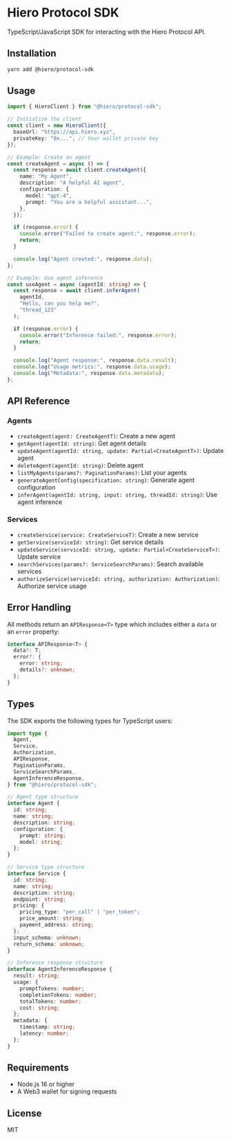 # Hiero Protocol SDK

TypeScript/JavaScript SDK for interacting with the Hiero Protocol API.

## Installation

```bash
yarn add @hiero/protocol-sdk
```

## Usage

```typescript
import { HieroClient } from "@hiero/protocol-sdk";

// Initialize the client
const client = new HieroClient({
  baseUrl: "https://api.hiero.xyz",
  privateKey: "0x...", // Your wallet private key
});

// Example: Create an agent
const createAgent = async () => {
  const response = await client.createAgent({
    name: "My Agent",
    description: "A helpful AI agent",
    configuration: {
      model: "gpt-4",
      prompt: "You are a helpful assistant...",
    },
  });

  if (response.error) {
    console.error("Failed to create agent:", response.error);
    return;
  }

  console.log("Agent created:", response.data);
};

// Example: Use agent inference
const useAgent = async (agentId: string) => {
  const response = await client.inferAgent(
    agentId,
    "Hello, can you help me?",
    "thread_123"
  );

  if (response.error) {
    console.error("Inference failed:", response.error);
    return;
  }

  console.log("Agent response:", response.data.result);
  console.log("Usage metrics:", response.data.usage);
  console.log("Metadata:", response.data.metadata);
};
```

## API Reference

### Agents

- `createAgent(agent: CreateAgentT)`: Create a new agent
- `getAgent(agentId: string)`: Get agent details
- `updateAgent(agentId: string, update: Partial<CreateAgentT>)`: Update agent
- `deleteAgent(agentId: string)`: Delete agent
- `listMyAgents(params?: PaginationParams)`: List your agents
- `generateAgentConfig(specification: string)`: Generate agent configuration
- `inferAgent(agentId: string, input: string, threadId: string)`: Use agent inference

### Services

- `createService(service: CreateServiceT)`: Create a new service
- `getService(serviceId: string)`: Get service details
- `updateService(serviceId: string, update: Partial<CreateServiceT>)`: Update service
- `searchServices(params?: ServiceSearchParams)`: Search available services
- `authorizeService(serviceId: string, authorization: Authorization)`: Authorize service usage

## Error Handling

All methods return an `APIResponse<T>` type which includes either a `data` or an `error` property:

```typescript
interface APIResponse<T> {
  data?: T;
  error?: {
    error: string;
    details?: unknown;
  };
}
```

## Types

The SDK exports the following types for TypeScript users:

```typescript
import type {
  Agent,
  Service,
  Authorization,
  APIResponse,
  PaginationParams,
  ServiceSearchParams,
  AgentInferenceResponse,
} from "@hiero/protocol-sdk";

// Agent type structure
interface Agent {
  id: string;
  name: string;
  description: string;
  configuration: {
    prompt: string;
    model: string;
  };
}

// Service type structure
interface Service {
  id: string;
  name: string;
  description: string;
  endpoint: string;
  pricing: {
    pricing_type: "per_call" | "per_token";
    price_amount: string;
    payment_address: string;
  };
  input_schema: unknown;
  return_schema: unknown;
}

// Inference response structure
interface AgentInferenceResponse {
  result: string;
  usage: {
    promptTokens: number;
    completionTokens: number;
    totalTokens: number;
    cost: string;
  };
  metadata: {
    timestamp: string;
    latency: number;
  };
}
```

## Requirements

- Node.js 16 or higher
- A Web3 wallet for signing requests

## License

MIT

